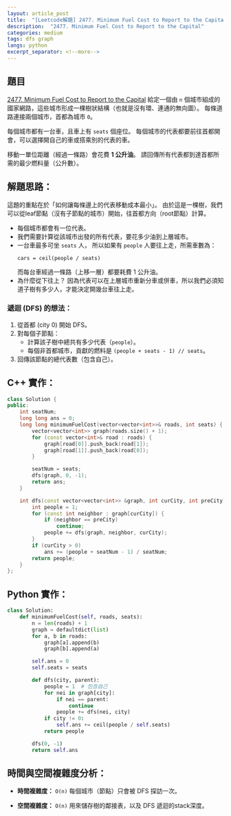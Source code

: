 ```yaml
---
layout: article_post
title:  "[Leetcode解題] 2477. Minimum Fuel Cost to Report to the Capital"
description:  "2477. Minimum Fuel Cost to Report to the Capital"
categories: medium
tags: dfs graph
langs: python
excerpt_separator: <!--more-->
---
```


## 題目
[2477. Minimum Fuel Cost to Report to the Capital](https://leetcode.com/problems/minimum-fuel-cost-to-report-to-the-capital/)
給定一個由 `n` 個城市組成的國家網路，這些城市形成一棵樹狀結構（也就是沒有環、連通的無向圖）。
每條道路連接兩個城市，首都為城市 `0`。

每個城市都有一台車，且車上有 `seats` 個座位。
每個城市的代表都要前往首都開會，可以選擇開自己的車或搭乘別的代表的車。

移動一單位距離（經過一條路）會花費 **1 公升油**。
請回傳所有代表都到達首都所需的最少燃料量（公升數）。
<!--more-->

## 解題思路：
這題的重點在於「如何讓每條邊上的代表移動成本最小」。
由於這是一棵樹，我們可以從leaf節點（沒有子節點的城市）開始，往首都方向（root節點）計算。

* 每個城市都會有一位代表。
* 我們需要計算從該城市出發的所有代表，要花多少油到上層城市。
* 一台車最多可坐 `seats` 人，
  所以如果有 `people` 人要往上走，所需車數為：
  ```
  cars = ceil(people / seats)
  ```
  而每台車經過一條路（上移一層）都要耗費 1 公升油。
* 為什麼從下往上？
因為代表可以在上層城市重新分車或併車，所以我們必須知道子樹有多少人，才能決定開幾台車往上走。

### 遞迴 (DFS) 的想法：
1. 從首都 (city 0) 開始 DFS。
2. 對每個子節點：
   * 計算該子樹中總共有多少代表（`people`）。
   * 每個非首都城市，貢獻的燃料是 `(people + seats - 1) // seats`。
3. 回傳該節點的總代表數（包含自己）。

## C++ 實作：
```cpp
class Solution {
public:
    int seatNum;
    long long ans = 0;
    long long minimumFuelCost(vector<vector<int>>& roads, int seats) {
        vector<vector<int>> graph(roads.size() + 1);
        for (const vector<int>& road : roads) {
            graph[road[0]].push_back(road[1]);
            graph[road[1]].push_back(road[0]);
        }

        seatNum = seats;
        dfs(graph, 0, -1);
        return ans;
    }

    int dfs(const vector<vector<int>> &graph, int curCity, int preCity){
        int people = 1;
        for (const int neighbor : graph[curCity]) {
            if (neighbor == preCity)
                continue;
            people += dfs(graph, neighbor, curCity);
        }
        if (curCity > 0)
            ans += (people + seatNum - 1) / seatNum;
        return people;
    }
};
```

## Python 實作：

```python
class Solution:
    def minimumFuelCost(self, roads, seats):
        n = len(roads) + 1
        graph = defaultdict(list)
        for a, b in roads:
            graph[a].append(b)
            graph[b].append(a)

        self.ans = 0
        self.seats = seats

        def dfs(city, parent):
            people = 1  # 包含自己
            for nei in graph[city]:
                if nei == parent:
                    continue
                people += dfs(nei, city)
            if city != 0:
                self.ans += ceil(people / self.seats)
            return people

        dfs(0, -1)
        return self.ans
```

## 時間與空間複雜度分析：
* **時間複雜度：** `O(n)`
  每個城市（節點）只會被 DFS 探訪一次。

* **空間複雜度：** `O(n)`
  用來儲存樹的鄰接表，以及 DFS 遞迴的stack深度。
